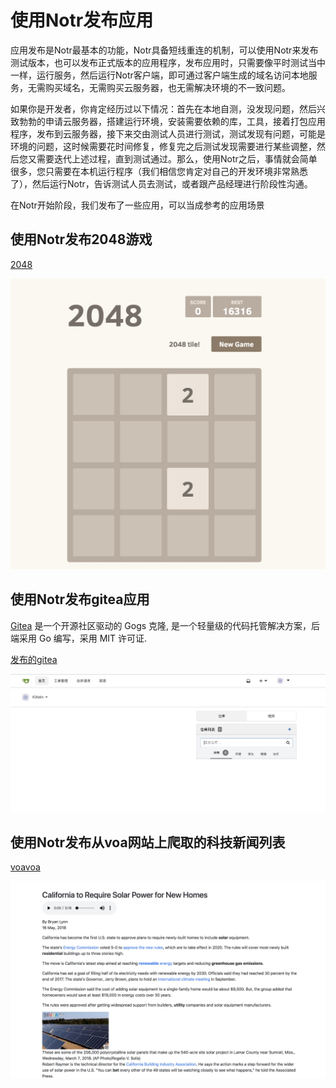 # 使用Notr发布应用

应用发布是Notr最基本的功能，Notr具备短线重连的机制，可以使用Notr来发布测试版本，也可以发布正式版本的应用程序，发布应用时，只需要像平时测试当中一样，运行服务，然后运行Notr客户端，即可通过客户端生成的域名访问本地服务，无需购买域名，无需购买云服务器，也无需解决环境的不一致问题。

如果你是开发者，你肯定经历过以下情况：首先在本地自测，没发现问题，然后兴致勃勃的申请云服务器，搭建运行环境，安装需要依赖的库，工具，接着打包应用程序，发布到云服务器，接下来交由测试人员进行测试，测试发现有问题，可能是环境的问题，这时候需要花时间修复，修复完之后测试发现需要进行某些调整，然后您又需要迭代上述过程，直到测试通过。那么，使用Notr之后，事情就会简单很多，您只需要在本机运行程序（我们相信您肯定对自己的开发环境非常熟悉了），然后运行Notr，告诉测试人员去测试，或者跟产品经理进行阶段性沟通。

在Notr开始阶段，我们发布了一些应用，可以当成参考的应用场景

## 使用Notr发布2048游戏
[2048](http://guid.notr.tech)

![2048](../img/2048.jpg)

## 使用Notr发布gitea应用

[Gitea](https://github.com/go-gitea/gitea) 是一个开源社区驱动的 Gogs 克隆, 是一个轻量级的代码托管解决方案，后端采用 Go 编写，采用 MIT 许可证.

[发布的gitea](http://gitea.notr.tech)

![gitea](../img/gitea.jpg)

## 使用Notr发布从voa网站上爬取的科技新闻列表

[voavoa](http://voavoa.notr.tech)

![voavoa](../img/voavoa.jpg)
